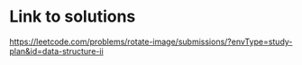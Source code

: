 # Link to solutions
https://leetcode.com/problems/rotate-image/submissions/?envType=study-plan&id=data-structure-ii